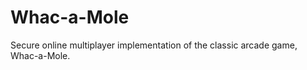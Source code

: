 Whac-a-Mole
===========

Secure online multiplayer implementation of the classic arcade game, Whac-a-Mole. 
